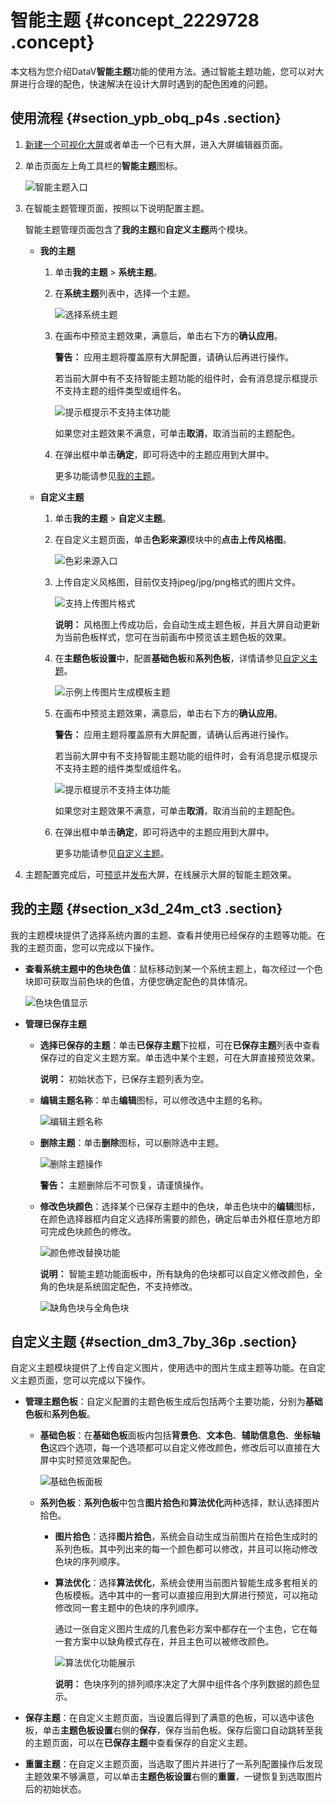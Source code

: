 # 智能主题 {#concept_2229728 .concept}

本文档为您介绍DataV**智能主题**功能的使用方法。通过智能主题功能，您可以对大屏进行合理的配色，快速解决在设计大屏时遇到的配色困难的问题。

## 使用流程 {#section_ypb_obq_p4s .section}

1.  [新建一个可视化大屏](../../../../cn.zh-CN/管理可视化应用/创建可视化应用.md#)或者单击一个已有大屏，进入大屏编辑器页面。
2.  单击页面左上角工具栏的**智能主题**图标。

    ![智能主题入口](http://static-aliyun-doc.oss-cn-hangzhou.aliyuncs.com/assets/img/1630467/156877517259257_zh-CN.png)

3.  在智能主题管理页面，按照以下说明配置主题。

    智能主题管理页面包含了**我的主题**和**自定义主题**两个模块。

    -   **我的主题** 
        1.  单击**我的主题** \> **系统主题**。
        2.  在**系统主题**列表中，选择一个主题。

            ![选择系统主题](http://static-aliyun-doc.oss-cn-hangzhou.aliyuncs.com/assets/img/1630467/156877517259272_zh-CN.png)

        3.  在画布中预览主题效果，满意后，单击右下方的**确认应用**。

            **警告：** 应用主题将覆盖原有大屏配置，请确认后再进行操作。

            若当前大屏中有不支持智能主题功能的组件时，会有消息提示框提示不支持主题的组件类型或组件名。

            ![提示框提示不支持主体功能](http://static-aliyun-doc.oss-cn-hangzhou.aliyuncs.com/assets/img/1769965/156877517360620_zh-CN.png)

            如果您对主题效果不满意，可单击**取消**，取消当前的主题配色。

        4.  在弹出框中单击**确定**，即可将选中的主题应用到大屏中。

            更多功能请参见[我的主题](#section_x3d_24m_ct3)。

    -   **自定义主题** 
        1.  单击**我的主题** \> **自定义主题**。
        2.  在自定义主题页面，单击**色彩来源**模块中的**点击上传风格图**。

            ![ 色彩来源入口](http://static-aliyun-doc.oss-cn-hangzhou.aliyuncs.com/assets/img/1630467/156877517359344_zh-CN.png)

        3.  上传自定义风格图，目前仅支持jpeg/jpg/png格式的图片文件。

            ![支持上传图片格式](http://static-aliyun-doc.oss-cn-hangzhou.aliyuncs.com/assets/img/1769965/156877517360631_zh-CN.png)

            **说明：** 风格图上传成功后，会自动生成主题色板，并且大屏自动更新为当前色板样式，您可在当前画布中预览该主题色板的效果。

        4.  在**主题色板设置**中，配置**基础色板**和**系列色板**，详情请参见[自定义主题](#section_dm3_7by_36p)。

            ![示例上传图片生成模板主题](http://static-aliyun-doc.oss-cn-hangzhou.aliyuncs.com/assets/img/1630467/156877517459345_zh-CN.png)

        5.  在画布中预览主题效果，满意后，单击右下方的**确认应用**。

            **警告：** 应用主题将覆盖原有大屏配置，请确认后再进行操作。

            若当前大屏中有不支持智能主题功能的组件时，会有消息提示框提示不支持主题的组件类型或组件名。

            ![提示框提示不支持主体功能](http://static-aliyun-doc.oss-cn-hangzhou.aliyuncs.com/assets/img/1769965/156877517360620_zh-CN.png)

            如果您对主题效果不满意，可单击**取消**，取消当前的主题配色。

        6.  在弹出框中单击**确定**，即可将选中的主题应用到大屏中。

            更多功能请参见[自定义主题](#section_dm3_7by_36p)。

4.  主题配置完成后，可[预览](../../../../cn.zh-CN/管理可视化应用/预览可视化应用.md#)并[发布](../../../../cn.zh-CN/管理可视化应用/发布可视化应用.md#)大屏，在线展示大屏的智能主题效果。

## 我的主题 {#section_x3d_24m_ct3 .section}

我的主题模块提供了选择系统内置的主题、查看并使用已经保存的主题等功能。在我的主题页面，您可以完成以下操作。

-   **查看系统主题中的色块色值**：鼠标移动到某一个系统主题上，每次经过一个色块即可获取当前色块的色值，方便您确定配色的具体情况。

    ![色块色值显示](images/59275_zh-CN.gif)

-   **管理已保存主题** 
    -   **选择已保存的主题**：单击**已保存主题**下拉框，可在**已保存主题**列表中查看保存过的自定义主题方案。单击选中某个主题，可在大屏直接预览效果。

        **说明：** 初始状态下，已保存主题列表为空。

    -   **编辑主题名称**：单击**编辑**图标，可以修改选中主题的名称。

        ![编辑主题名称](http://static-aliyun-doc.oss-cn-hangzhou.aliyuncs.com/assets/img/1630467/156877517659281_zh-CN.png)

    -   **删除主题**：单击**删除**图标，可以删除选中主题。

        ![删除主题操作](http://static-aliyun-doc.oss-cn-hangzhou.aliyuncs.com/assets/img/1630467/156877517659283_zh-CN.png)

        **警告：** 主题删除后不可恢复，请谨慎操作。

    -   **修改色块颜色**：选择某个已保存主题中的色块，单击色块中的**编辑**图标，在颜色选择器框内自定义选择所需要的颜色，确定后单击外框任意地方即可完成色块颜色的修改。

        ![颜色修改替换功能](images/59292_zh-CN.gif)

        **说明：** 智能主题功能面板中，所有缺角的色块都可以自定义修改颜色，全角的色块是系统固定配色，不支持修改。

        ![缺角色块与全角色块](http://static-aliyun-doc.oss-cn-hangzhou.aliyuncs.com/assets/img/1630467/156877517759370_zh-CN.png)


## 自定义主题 {#section_dm3_7by_36p .section}

自定义主题模块提供了上传自定义图片，使用选中的图片生成主题等功能。在自定义主题页面，您可以完成以下操作。

-   **管理主题色板**：自定义配置的主题色板生成后包括两个主要功能，分别为**基础色板**和**系列色板**。
    -   **基础色板**：在**基础色板**面板内包括**背景色**、**文本色**、**辅助信息色**、**坐标轴色**这四个选项，每一个选项都可以自定义修改颜色，修改后可以直接在大屏中实时预览效果配色。

        ![基础色板面板](http://static-aliyun-doc.oss-cn-hangzhou.aliyuncs.com/assets/img/1630467/156877517759356_zh-CN.png)

    -   **系列色板**：**系列色板**中包含**图片拾色**和**算法优化**两种选择，默认选择图片拾色。
        -   **图片拾色**：选择**图片拾色**，系统会自动生成当前图片在拾色生成时的系列色板。其中列出来的每一个颜色都可以修改，并且可以拖动修改色块的序列顺序。
        -   **算法优化**：选择**算法优化**，系统会使用当前图片智能生成多套相关的色板模板。选中其中的一套可以直接应用到大屏进行预览，可以拖动修改同一套主题中的色块的序列顺序。

            通过一张自定义图片生成的几套色彩方案中都存在一个主色，它在每一套方案中以缺角模式存在，并且主色可以被修改颜色。

            ![算法优化功能展示](images/59679_zh-CN.gif)

            **说明：** 色块序列的排列顺序决定了大屏中组件各个序列数据的颜色显示。

-   **保存主题**：在自定义主题页面，当设置后得到了满意的色板，可以选中该色板，单击**主题色板设置**右侧的**保存**，保存当前色板。保存后窗口自动跳转至我的主题页面，可以在**已保存主题**中查看保存的自定义主题。
-   **重置主题**：在自定义主题页面，当选取了图片并进行了一系列配置操作后发现主题效果不够满意，可以单击**主题色板设置**右侧的**重置**，一键恢复到选取图片后的初始状态。

